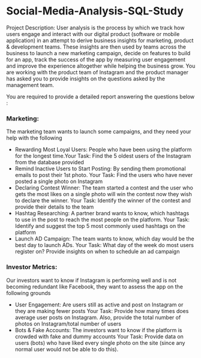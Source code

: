 # Social-Media-Analysis-SQL-Study
Project Description: User analysis is the process by which we track how users engage and interact with our digital product (software or mobile application) in an attempt to derive business insights for marketing, product & development teams. These insights are then used by teams across the business to launch a new marketing campaign, decide on features to build for an app, track the success of the app by measuring user engagement and improve the experience altogether while helping the business grow. You are working with the product team of Instagram and the product manager has asked you to provide insights on the questions asked by the management team.

You are required to provide a detailed report answering the questions below :
### Marketing: 
The marketing team wants to launch some campaigns, and they need your help with the following

- Rewarding Most Loyal Users: People who have been using the platform for the longest time.Your Task: Find the 5 oldest users of the Instagram from the database provided
- Remind Inactive Users to Start Posting: By sending them promotional emails to post their 1st photo. Your Task: Find the users who have never posted a single photo on Instagram
- Declaring Contest Winner: The team started a contest and the user who gets the most likes on a single photo will win the contest now they wish to declare the winner. Your Task: Identify the winner of the contest and provide their details to the team
- Hashtag Researching: A partner brand wants to know, which hashtags to use in the post to reach the most people on the platform. Your Task: Identify and suggest the top 5 most commonly used hashtags on the platform
- Launch AD Campaign: The team wants to know, which day would be the best day to launch ADs. Your Task: What day of the week do most users register on? Provide insights on when to schedule an ad campaign

### Investor Metrics: 
Our investors want to know if Instagram is performing well and is not becoming redundant like Facebook, they want to assess the app on the following grounds

- User Engagement: Are users still as active and post on Instagram or they are making fewer posts Your Task: Provide how many times does average user posts on Instagram. Also, provide the total number of photos on Instagram/total number of users
- Bots & Fake Accounts: The investors want to know if the platform is crowded with fake and dummy accounts Your Task: Provide data on users (bots) who have liked every single photo on the site (since any normal user would not be able to do this).<br>

















